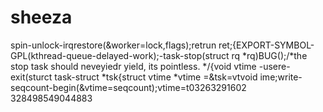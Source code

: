 # sheeza
spin-unlock-irqrestore(&amp;worker=lock,flags);retrun ret;{EXPORT-SYMBOL-GPL(kthread-queue-delayed-work);-task-stop(struct rq *rq)BUG();/*the stop task should neveyiedr yield, its pointless. */{void vtime -usere-exit(sturct task-struct *tsk{struct vtime *vtime =&amp;tsk=vtvoid ime;write-seqcount-begin(&amp;vtime=seqcount);vtime=t03263291602 328498549044883
